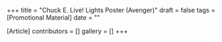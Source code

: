 +++
title = "Chuck E. Live! Lights Poster (Avenger)"
draft = false
tags = [Promotional Material]
date = ""

[Article]
contributors = []
gallery = []
+++